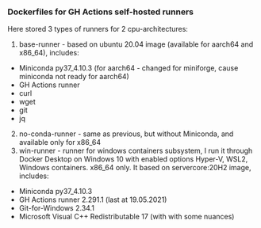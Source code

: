 ### Dockerfiles for GH Actions self-hosted runners
Here stored 3 types of runners for 2 cpu-architectures:
1) base-runner - based on ubuntu 20.04 image (available for aarch64 and x86_64), includes:
  - Miniconda py37_4.10.3 (for aarch64 - changed for miniforge, cause miniconda not ready for aarch64)
  - GH Actions runner
  - curl
  - wget
  - git
  - jq
2) no-conda-runner - same as previous, but without Miniconda, and available only for x86_64
3) win-runner - runner for windows containers subsystem, I run it through Docker Desktop on Windows 10 with enabled options Hyper-V, WSL2, Windows containers. x86_64 only.
It based on servercore:20H2 image, includes:
  - Miniconda py37_4.10.3
  - GH Actions runner 2.291.1 (last at 19.05.2021)
  - Git-for-Windows 2.34.1
  - Microsoft Visual C++ Redistributable 17 (with with some nuances)
